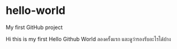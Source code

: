 # hello-world
My first GitHub project

Hi this is my first Hello Github World
ลองครั้งแรก และดูว่ารองรับอะไรได้บ้าง
